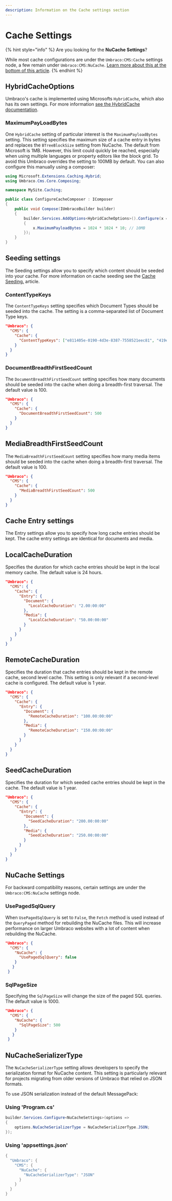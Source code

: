 ```yaml
---
description: Information on the Cache settings section 
---
```


# Cache Settings

{% hint style="info" %}
Are you looking for the **NuCache Settings**?

While most cache configurations are under the `Umbraco:CMS:Cache` settings node, a few remain under `Umbraco:CMS:NuCache`. [Learn more about this at the bottom of this article](#nucache-settings).
{% endhint %}

## HybridCacheOptions

Umbraco's cache is implemented using Microsofts `HybridCache`, which also has its own settings. For more information [see the HybridCache documentation](https://learn.microsoft.com/en-us/aspnet/core/performance/caching/hybrid?view=aspnetcore-9.0#options).

### MaximumPayLoadBytes

One `HybridCache` setting of particular interest is the `MaximumPayloadBytes` setting. This setting specifies the maximum size of a cache entry in bytes and replaces the `BTreeBlockSize` setting from NuCache.
The default from Microsoft is 1MB. However, this limit could quickly be reached, especially when using multiple languages or property editors like the block grid.
To avoid this Umbraco overrides the setting to 100MB by default. You can also configure this manually using a composer:

```csharp
using Microsoft.Extensions.Caching.Hybrid;
using Umbraco.Cms.Core.Composing;

namespace MySite.Caching;

public class ConfigureCacheComposer : IComposer
{
    public void Compose(IUmbracoBuilder builder)
    {
        builder.Services.AddOptions<HybridCacheOptions>().Configure(x =>
        {
            x.MaximumPayloadBytes = 1024 * 1024 * 10; // 10MB
        });
    }
}
```

## Seeding settings

The Seeding settings allow you to specify which content should be seeded into your cache. For more information on cache seeding see the [Cache Seeding.](../cache/cache-seeding.md) article.

### ContentTypeKeys

The `ContentTypeKeys` setting specifies which Document Types should be seeded into the cache. The setting is a comma-separated list of Document Type keys.

```json
"Umbraco": {
  "CMS": {
    "Cache": {
      "ContentTypeKeys": ["e811405e-0190-4d3e-8387-7558521eec81", "419e89fb-8cff-4549-a074-9f8a30687828", "e0d71146-8205-4cf4-8236-f982b392259f"],
    }
  }
}
```

### DocumentBreadthFirstSeedCount

The `DocumentBreadthFirstSeedCount` setting specifies how many documents should be seeded into the cache when doing a breadth-first traversal. The default value is 100.

```json
"Umbraco": {
  "CMS": {
    "Cache": {
      "DocumentBreadthFirstSeedCount": 500
    }
  }
}
```

## MediaBreadthFirstSeedCount

The `MediaBreadthFirstSeedCount` setting specifies how many media items should be seeded into the cache when doing a breadth-first traversal. The default value is 100.

```json
"Umbraco": {
  "CMS": {
    "Cache": {
      "MediaBreadthFirstSeedCount": 500
    }
  }
}
```

## Cache Entry settings

The Entry settings allow you to specify how long cache entries should be kept. The cache entry settings are identical for documents and media.

## LocalCacheDuration

Specifies the duration for which cache entries should be kept in the local memory cache. The default value is 24 hours.

```json
"Umbraco": {
  "CMS": {
    "Cache": {
      "Entry": {
        "Document": {
          "LocalCacheDuration": "2.00:00:00"
        },
        "Media": {
          "LocalCacheDuration": "50.00:00:00"
        }
      }
    }
  }
}
```

## RemoteCacheDuration

Specifies the duration that cache entries should be kept in the remote cache, second level cache. This setting is only relevant if a second-level cache is configured. The default value is 1 year.

```json
"Umbraco": {
  "CMS": {
    "Cache": {
      "Entry": {
        "Document": {
          "RemoteCacheDuration": "100.00:00:00"
        },
        "Media": {
          "RemoteCacheDuration": "150.00:00:00"
        }
      }
    }
  }
}
```

## SeedCacheDuration

Specifies the duration for which seeded cache entries should be kept in the cache. The default value is 1 year.

```json
"Umbraco": {
  "CMS": {
    "Cache": {
      "Entry": {
        "Document": {
          "SeedCacheDuration": "200.00:00:00"
        },
        "Media": {
          "SeedCacheDuration": "250.00:00:00"
        }
      }
    }
  }
}
```

## NuCache Settings

For backward compatibility reasons, certain settings are under the `Umbraco:CMS:NuCache` settings node.

### UsePagedSqlQuery

When `UsePagedSqlQuery` is set to `False`, the `Fetch` method is used instead of the `QueryPaged` method for rebuilding the NuCache files. This will increase performance on larger Umbraco websites with a lot of content when rebuilding the NuCache.

```json
"Umbraco": {
  "CMS": {
    "NuCache": {
      "UsePagedSqlQuery": false
    }
   }
 }

```

### SqlPageSize

Specifying the `SqlPageSize` will change the size of the paged SQL queries. The default value is 1000.

```json
"Umbraco": {
  "CMS": {
    "NuCache": {
      "SqlPageSize": 500
    }
   }
 }
```

## NuCacheSerializerType

The `NuCacheSerializerType` setting allows developers to specify the serialization format for NuCache content. This setting is particularly relevant for projects migrating from older versions of Umbraco that relied on JSON formats.

To use JSON serialization instead of the default MessagePack:

### Using 'Program.cs'

```csharp
builder.Services.Configure<NuCacheSettings>(options =>
{
    options.NuCacheSerializerType = NuCacheSerializerType.JSON;
});
```

### Using 'appsettings.json'

```csharp
{
  "Umbraco": {
    "CMS": {
      "NuCache": {
        "NuCacheSerializerType": "JSON"
      }
    }
  }
}
```
